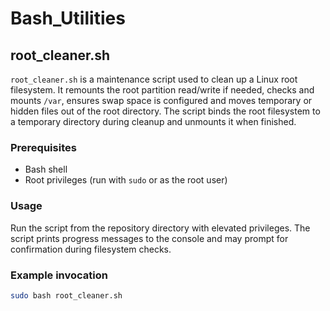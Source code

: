 # Bash_Utilities

## root_cleaner.sh

`root_cleaner.sh` is a maintenance script used to clean up a Linux root filesystem. It remounts the root partition read/write if needed, checks and mounts `/var`, ensures swap space is configured and moves temporary or hidden files out of the root directory. The script binds the root filesystem to a temporary directory during cleanup and unmounts it when finished.

### Prerequisites

- Bash shell
- Root privileges (run with `sudo` or as the root user)

### Usage
Run the script from the repository directory with elevated privileges. The script prints progress messages to the console and may prompt for confirmation during filesystem checks.

### Example invocation

```bash
sudo bash root_cleaner.sh
```
